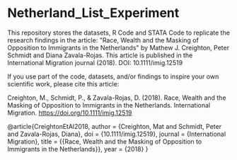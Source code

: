 # Netherland_List_Experiment
This repository stores the datasets, R Code and STATA Code to replicate the research findings in the article:
"Race, Wealth and the Masking of Opposition to Immigrants in the Netherlands" by
Mathew J. Creighton, Peter Schmidt and Diana Zavala-Rojas. This article is published in the
International Migration journal (2018). DOI: 10.1111/imig.12519

If you use part of the code, datasets, and/or findings to inspire your own scientific work, please cite this article:

Creighton, M., Schmidt, P., & Zavala-Rojas, D. (2018). Race, Wealth and the Masking of Opposition to Immigrants 
in the Netherlands. International Migration. https://doi.org/10.1111/imig.12519

@article{CreightonEtAl2018,
author = {Creighton, Mat and Schmidt, Peter and Zavala-Rojas, Diana},
doi = {10.1111/imig.12519},
journal = {International Migration},
title = {{Race, Wealth and the Masking of Opposition to Immigrants in the Netherlands}},
year = {2018}
}
 
